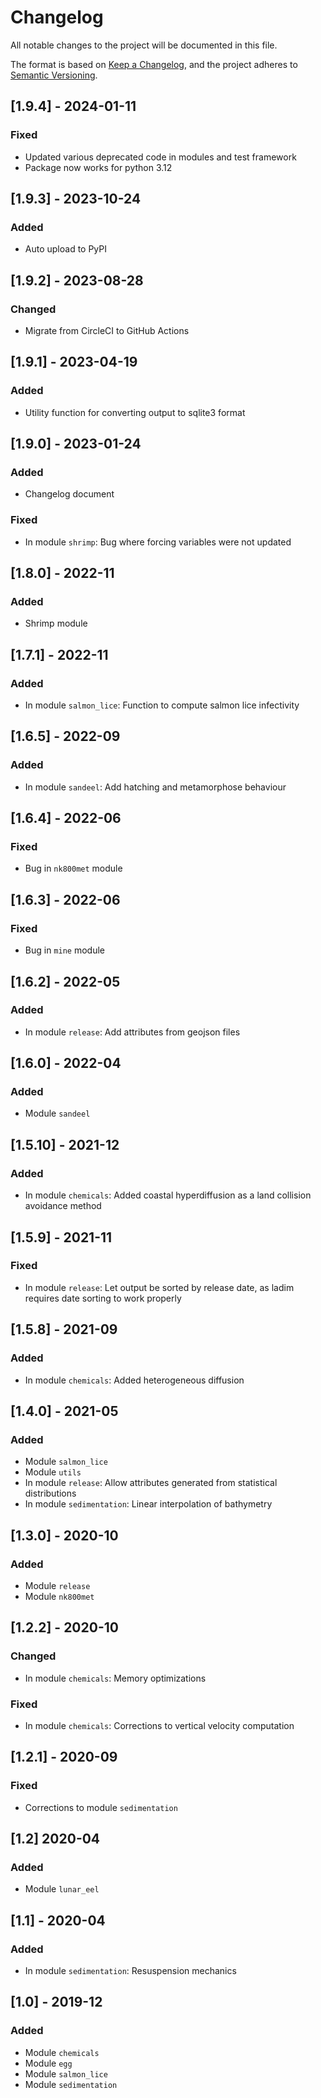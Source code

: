 # Changelog

All notable changes to the project will be documented in this file.

The format is based on [Keep a Changelog](https://keepachangelog.com/en/1.0.0/),
and the project adheres to [Semantic Versioning](https://semver.org/spec/v2.0.0.html).

## [1.9.4] - 2024-01-11
### Fixed
- Updated various deprecated code in modules and test framework
- Package now works for python 3.12

## [1.9.3] - 2023-10-24
### Added
- Auto upload to PyPI  

## [1.9.2] - 2023-08-28
### Changed
- Migrate from CircleCI to GitHub Actions  

## [1.9.1] - 2023-04-19
### Added
- Utility function for converting output to sqlite3 format 

## [1.9.0] - 2023-01-24
### Added
- Changelog document
### Fixed
- In module `shrimp`: Bug where forcing variables were not updated 

## [1.8.0] - 2022-11
### Added
- Shrimp module

## [1.7.1] - 2022-11
### Added
- In module `salmon_lice`: Function to compute salmon lice infectivity 

## [1.6.5] - 2022-09
### Added
- In module `sandeel`: Add hatching and metamorphose behaviour

## [1.6.4] - 2022-06
### Fixed
- Bug in `nk800met` module

## [1.6.3] - 2022-06
### Fixed
- Bug in `mine` module

## [1.6.2] - 2022-05
### Added
- In module `release`: Add attributes from geojson files


## [1.6.0] - 2022-04
### Added
- Module `sandeel`

## [1.5.10] - 2021-12
### Added
- In module `chemicals`: Added coastal hyperdiffusion as a land collision avoidance method

## [1.5.9] - 2021-11
### Fixed
- In module `release`: Let output be sorted by release date, as ladim requires
  date sorting to work properly

## [1.5.8] - 2021-09
### Added
- In module `chemicals`: Added heterogeneous diffusion

## [1.4.0] - 2021-05
### Added
- Module `salmon_lice` 
- Module `utils`
- In module `release`: Allow attributes generated from statistical distributions
- In module `sedimentation`: Linear interpolation of bathymetry

## [1.3.0] - 2020-10
### Added
- Module `release`
- Module `nk800met`

## [1.2.2] - 2020-10
### Changed
- In module `chemicals`: Memory optimizations
### Fixed
- In module `chemicals`: Corrections to vertical velocity computation

## [1.2.1] - 2020-09
### Fixed
- Corrections to module `sedimentation`

## [1.2] 2020-04
### Added
- Module `lunar_eel`

## [1.1] - 2020-04
### Added
- In module `sedimentation`: Resuspension mechanics

## [1.0] - 2019-12
### Added
- Module `chemicals`
- Module `egg`
- Module `salmon_lice`
- Module `sedimentation`
